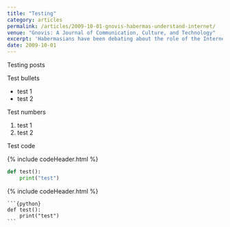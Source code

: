 ```yaml
---
title: "Testing"
category: articles
permalink: /articles/2009-10-01-gnovis-habermas-understand-internet/
venue: "Gnovis: A Journal of Communication, Culture, and Technology"
excerpt: 'Habermasians have been debating about the role of the Internet in the public sphere, but they have all taken for granted the highly-automated software infrastructures that mediate our knowledge of the blogosphere.'
date: 2009-10-01
---
```


Testing posts

Test bullets

- test 1
- test 2

Test numbers

1. test 1
2. test 2

Test code

{% include codeHeader.html %}
```python
def test():
    print("test")
```

{% include codeHeader.html %}
````
```{python}
def test():
    print("test")
```
````


